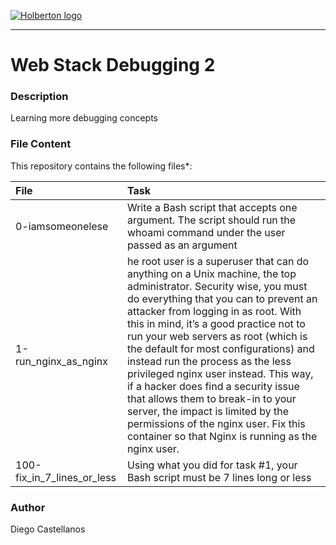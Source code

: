 [![Holberton logo](https://secure.meetupstatic.com/photos/event/6/9/5/0/600_445886960.jpeg)](https://www.holbertonschool.com/)

***

# Web Stack Debugging 2

### Description
Learning more debugging concepts

### File Content
This repository contains the following files*:

| File | Task |
| :--- | :--- |
| 0-iamsomeonelese | Write a Bash script that accepts one argument. The script should run the whoami command under the user passed as an argument |
| 1-run_nginx_as_nginx | he root user is a superuser that can do anything on a Unix machine, the top administrator. Security wise, you must do everything that you can to prevent an attacker from logging in as root. With this in mind, it’s a good practice not to run your web servers as root (which is the default for most configurations) and instead run the process as the less privileged nginx user instead. This way, if a hacker does find a security issue that allows them to break-in to your server, the impact is limited by the permissions of the nginx user. Fix this container so that Nginx is running as the nginx user. |
| 100-fix_in_7_lines_or_less | Using what you did for task #1, your Bash script must be 7 lines long or less |
### Author
Diego Castellanos
